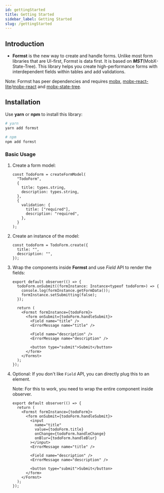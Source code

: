 ```yaml
---
id: gettingStarted
title: Getting Started
sidebar_label: Getting Started
slug: /gettingStarted
---
```


## Introduction

- **Formst** is the new way to create and handle forms. Unlike most form libraries that are UI-first, Formst is data first. It is based on **_MST_**(MobX-State-Tree). This library helps you create high-performance forms with interdependent fields within tables and add validations.

Note: Formst has peer dependencies and requires [mobx](https://mobx.js.org/), [mobx-react-lite](https://www.npmjs.com/package/mobx-react-lite)/[mobx-react](https://github.com/mobxjs/mobx-react) and [mobx-state-tree](https://mobx-state-tree.js.org/).

## Installation

Use **yarn** or **npm** to install this library:

```bash
# yarn
yarn add formst

# npm
npm add formst
```

### Basic Usage

1. Create a form model:

   ```tsx
   const TodoForm = createFormModel(
     "TodoForm",
     {
       title: types.string,
       description: types.string,
     },
     {
       validation: {
         title: ["required"],
         description: "required",
       },
     }
   );
   ```

2. Create an instance of the model:

   ```tsx
   const todoForm = TodoForm.create({
     title: "",
     description: "",
   });
   ```

3. Wrap the components inside **Formst** and use _Field_ API to render the fields:

   ```tsx
   export default observer(() => {
     todoForm.onSubmit((formInstance: Instance<typeof todoForm>) => {
       console.log(formInstance.getFormData());
       formInstance.setSubmitting(false);
     });

     return (
       <Formst formInstance={todoForm}>
         <form onSubmit={todoForm.handleSubmit}>
           <Field name="title" />
           <ErrorMessage name="title" />

           <Field name="description" />
           <ErrorMessage name="description" />

           <button type="submit">Submit</button>
         </form>
       </Formst>
     );
   });
   ```

4. Optional: If you don't like `Field` API, you can directly plug this to an element.

   Note: For this to work, you need to wrap the entire component inside observer.

   ```tsx
   export default observer(() => {
     return (
       <Formst formInstance={todoForm}>
         <form onSubmit={todoForm.handleSubmit}>
           <input
             name="title"
             value={todoForm.title}
             onChange={todoForm.handleChange}
             onBlur={todoForm.handleBlur}
           ></input>
           <ErrorMessage name="title" />

           <Field name="description" />
           <ErrorMessage name="description" />

           <button type="submit">Submit</button>
         </form>
       </Formst>
     );
   });
   ```
